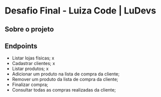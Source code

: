 # Desafio Final - Luiza Code | LuDevs

## Sobre o projeto


## Endpoints

- Listar lojas físicas;     x
- Cadastrar clientes;       x
- Listar produtos;          x
- Adicionar um produto na lista de compra da cliente;
- Remover um produto da lista de compra da cliente;
- Finalizar compra;
- Consultar todas as compras realizadas da cliente;

## 
